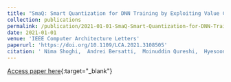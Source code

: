 ```yaml
---
title: "SmaQ: Smart Quantization for DNN Training by Exploiting Value Clustering"
collection: publications
permalink: /publication/2021-01-01-SmaQ-Smart-Quantization-for-DNN-Training-by-Exploiting-Value-Clustering
date: 2021-01-01
venue: 'IEEE Computer Architecture Letters'
paperurl: 'https://doi.org/10.1109/LCA.2021.3108505'
citation: ' Nima Shoghi,  Andrei Bersatti,  Moinuddin Qureshi,  Hyesoon Kim, &quot;SmaQ: Smart Quantization for DNN Training by Exploiting Value Clustering.&quot; IEEE Computer Architecture Letters, 2021.'
---
```

[Access paper here](https://doi.org/10.1109/LCA.2021.3108505){:target="_blank"}
